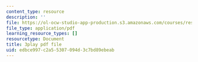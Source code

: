 ```yaml
---
content_type: resource
description: ''
file: https://ol-ocw-studio-app-production.s3.amazonaws.com/courses/res-ll-005-mathematics-of-big-data-and-machine-learning-january-iap-2020/edbce997c2a55307094d3c7bd89ebeab_P5SjikeOHr0.pdf
file_type: application/pdf
learning_resource_types: []
resourcetype: Document
title: 3play pdf file
uid: edbce997-c2a5-5307-094d-3c7bd89ebeab
---
```

